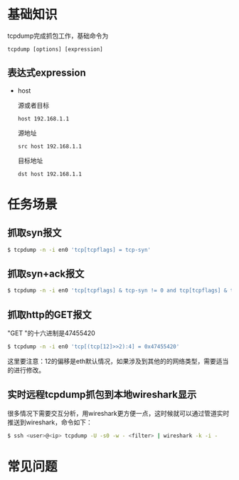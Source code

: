 # 基础知识
tcpdump完成抓包工作，基础命令为
```text
tcpdump [options] [expression]
```

## 表达式expression
* host

    源或者目标
    ```
    host 192.168.1.1
    ```
    源地址
    ```
    src host 192.168.1.1
    ```
    目标地址
    ```
    dst host 192.168.1.1
    ```


# 任务场景


## 抓取syn报文
```bash
$ tcpdump -n -i en0 'tcp[tcpflags] = tcp-syn'
```

## 抓取syn+ack报文
```bash
$ tcpdump -n -i en0 'tcp[tcpflags] & tcp-syn != 0 and tcp[tcpflags] & tcp-ack != 0'
```

## 抓取http的GET报文
"GET "的十六进制是47455420
```bash
$ tcpdump -n -i en0 'tcp[(tcp[12]>>2):4] = 0x47455420'
```
这里要注意：12的偏移是eth默认情况，如果涉及到其他的的网络类型，需要适当的进行修改。

## 实时远程tcpdump抓包到本地wireshark显示
很多情况下需要交互分析，用wireshark更方便一点，这时候就可以通过管道实时推送到wireshark，命令如下：
```bash
$ ssh <user>@<ip> tcpdump -U -s0 -w - <filter> | wireshark -k -i -
```



# 常见问题
